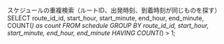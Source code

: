 

スケジュールの重複検索（ルートID、出発時刻、到着時刻が同じものを探す）
SELECT route_id_id, start_hour, start_minute, end_hour, end_minute, COUNT(*) as count
FROM schedule
GROUP BY route_id_id, start_hour, start_minute, end_hour, end_minute
HAVING COUNT(*) > 1;

